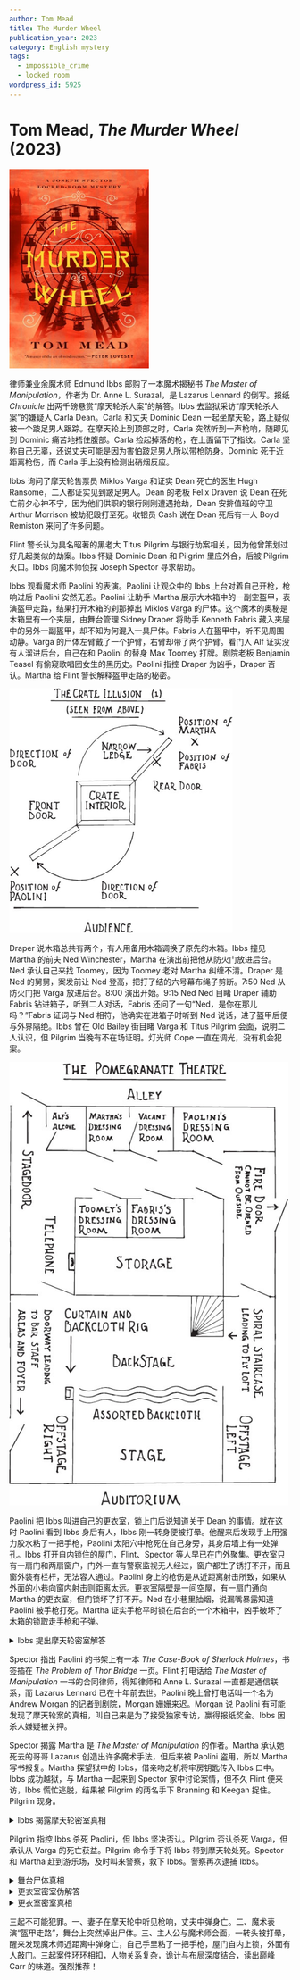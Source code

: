 ```yaml
---
author: Tom Mead
title: The Murder Wheel
publication_year: 2023
category: English mystery
tags:
  - impossible_crime
  - locked_room
wordpress_id: 5925
---
```


# Tom Mead, <i>The Murder Wheel</i> (2023)

<img src=images/2023_cover.jpg width=250/>

律师兼业余魔术师 Edmund Ibbs 邮购了一本魔术揭秘书 <i>The Master of Manipulation</i>，作者为 Dr. Anne L. Surazal，是 Lazarus Lennard 的倒写。报纸 <i>Chronicle</i> 出两千磅悬赏“摩天轮杀人案”的解答。Ibbs 去监狱采访“摩天轮杀人案”的嫌疑人 Carla Dean。Carla 和丈夫 Dominic Dean 一起坐摩天轮，路上疑似被一个跛足男人跟踪。在摩天轮上到顶部之时，Carla 突然听到一声枪响，随即见到 Dominic 痛苦地捂住腹部。Carla 捡起掉落的枪，在上面留下了指纹。Carla 坚称自己无辜，还说丈夫可能是因为害怕跛足男人所以带枪防身。Dominic 死于近距离枪伤，而 Carla 手上没有检测出硝烟反应。

Ibbs 询问了摩天轮售票员 Miklos Varga 和证实 Dean 死亡的医生 Hugh Ransome，二人都证实见到跛足男人。Dean 的老板 Felix Draven 说 Dean 在死亡前夕心神不宁，因为他们供职的银行刚刚遭遇抢劫，Dean 安排值班的守卫 Arthur Morrison 被劫犯殴打至死。收银员 Cash 说在 Dean 死后有一人 Boyd Remiston 来问了许多问题。

Flint 警长认为臭名昭著的黑老大 Titus Pilgrim 与银行劫案相关，因为他曾策划过好几起类似的劫案。Ibbs 怀疑 Dominic Dean 和 Pilgrim 里应外合，后被 Pilgrim 灭口。Ibbs 向魔术师侦探 Joseph Spector 寻求帮助。

Ibbs 观看魔术师 Paolini 的表演。Paolini 让观众中的 Ibbs 上台对着自己开枪，枪响过后 Paolini 安然无恙。Paolini 让助手 Martha 展示大木箱中的一副空盔甲，表演盔甲走路，结果打开木箱的刹那掉出 Miklos Varga 的尸体。这个魔术的奥秘是木箱里有一个夹层，由舞台管理 Sidney Draper 将助手 Kenneth Fabris 藏入夹层中的另外一副盔甲，却不知为何混入一具尸体。Fabris 人在盔甲中，听不见周围动静。Varga 的尸体左臂戴了一个护臂，右臂却带了两个护臂。看门人 Alf 证实没有人溜进后台，自己在和 Paolini 的替身 Max Toomey 打牌。剧院老板 Benjamin Teasel 有偷窥歌唱团女生的黑历史。Paolini 指控 Draper 为凶手，Draper 否认。Martha 给 Flint 警长解释盔甲走路的秘密。 

<img src=images/2023_crate_illusion.jpg width=400/>

Draper 说木箱总共有两个，有人用备用木箱调换了原先的木箱。Ibbs 撞见 Martha 的前夫 Ned Winchester，Martha 在演出前把他从防火门放进后台。Ned 承认自己来找 Toomey，因为 Toomey 老对 Martha 纠缠不清。Draper 是 Ned 的舅舅，案发前让 Ned 登高，把打了结的六号幕布绳子剪断。7:50 Ned 从防火门把 Varga 放进后台。8:00 演出开始。9:15 Ned Ned 目睹 Draper 辅助 Fabris 钻进箱子，听到二人对话，Fabris 还问了一句“Ned，是你在那儿吗？”Fabris 证词与 Ned 相符，他确实在进箱子时听到 Ned 说话，进了盔甲后便与外界隔绝。Ibbs 曾在 Old Bailey 街目睹 Varga 和 Titus Pilgrim 会面，说明二人认识，但 Pilgrim 当晚有不在场证明。灯光师 Cope 一直在调光，没有机会犯案。

<img src=images/2023_theater.jpg width=500/>

Paolini 把 Ibbs 叫进自己的更衣室，锁上门后说知道关于 Dean 的事情。就在这时 Paolini 看到 Ibbs 身后有人，Ibbs 刚一转身便被打晕。他醒来后发现手上用强力胶水粘了一把手枪，Paolini 太阳穴中枪死在自己身旁，其身后墙上有一处弹孔。Ibbs 打开自内锁住的屋门，Flint、Spector 等人早已在门外聚集。更衣室只有一扇门和两扇窗户，门外一直有警察监视无人经过，窗户都生了锈打不开，而且窗外装有栏杆，无法容人通过。Paolini 身上的枪伤是从近距离射击所致，如果从外面的小巷向窗内射击则距离太远。更衣室隔壁是一间空屋，有一扇门通向 Martha 的更衣室，但门锁坏了打不开。Ned 在小巷里抽烟，说漏嘴暴露知道 Paolini 被手枪打死。Martha 证实手枪平时锁在后台的一个木箱中，凶手破坏了木箱的锁取走手枪和子弹。

<details><summary>Ibbs 提出摩天轮密室解答</summary>
Dominic Dean 在摩天轮内看到下面的 Boyd Remiston，为了躲避追捕，取出藏在妻子包中的手枪对天射击，然后倒地装死。Dean 回到地面后 Remiston 开枪将其打死。
</details>

Spector 指出 Paolini 的书架上有一本 <i>The Case-Book of Sherlock Holmes</i>，书签插在 <i>The Problem of Thor Bridge</i> 一页。Flint 打电话给 <i>The Master of Manipulation</i> 一书的合同律师，得知律师和 Anne L. Surazal 一直都是通信联系，而 Lazarus Lennard 已在十年前去世。Paolini 晚上曾打电话叫一个名为 Andrew Morgan 的记者到剧院，Morgan 姗姗来迟。Morgan 说 Paolini 有可能发现了摩天轮案的真相，叫自己来是为了接受独家专访，赢得报纸奖金。Ibbs 因杀人嫌疑被关押。

Spector 揭露 Martha 是 <i>The Master of Manipulation</i> 的作者。Martha 承认她死去的哥哥 Lazarus 创造出许多魔术手法，但后来被 Paolini 盗用，所以 Martha 写书报复。Martha 探望狱中的 Ibbs，借亲吻之机将牢房钥匙传入 Ibbs 口中。Ibbs 成功越狱，与 Martha 一起来到 Spector 家中讨论案情，但不久 Flint 便来访，Ibbs 慌忙逃脱，结果被 Pilgrim 的两名手下 Branning 和 Keegan 捉住。Pilgrim 现身。

<details><summary>Ibbs 揭露摩天轮密室真相</summary>
Carla 开枪杀死丈夫 Dominic，因为戴了手套所以手上没有硝烟反应。Carla 说自己从没见过 Dominic 的枪，但是知道他总是留着膛室不装子弹，还在对话中提到“六发子弹”。Dominic 的枪最多能装七发子弹，如果空出膛室确实能装六发子弹，但是一般的枪空出膛室只能装五发子弹，这说明 Carla 其实见过那把枪。Carla 与 Pilgrim 里应外合抢劫银行，Dominic 产生怀疑，所以让 Morrison 多加留意，结果导致 Morrison 被杀。Boyd Remiston 并不存在，所有的证人都接受了 Pilgrim 的贿赂。
</details>

Pilgrim 指控 Ibbs 杀死 Paolini，但 Ibbs 坚决否认。Pilgrim 否认杀死 Varga，但承认从 Varga 的死亡获益。Pilgrim 命令手下将 Ibbs 带到摩天轮处死。Spector 和 Martha 赶到游乐场，及时叫来警察，救下 Ibbs。警察再次逮捕 Ibbs。

<details><summary>舞台尸体真相</summary>
Varga 捡到 Carla 掉落的手套，知道 Carla 是真凶。Pilgrim 指使 Draper 除掉 Varga。Draper 杀死 Varga 之后将尸体吊到空中，如果被人看到，Draper 可以谎称正在吊起替身 Toomey。Ned 剪错绳子，Varga 的尸体掉落，Draper 只好将尸体藏进木箱。他选用舞台木箱而不是备用木箱是为了扰乱局面，不然如果备用木箱里发现尸体，自己的嫌疑更大。Fabris 穿上盔甲进入木箱A，中间还和 Ned 打了个招呼。后来 Ned 从高处下来，Draper 交换木箱B和木箱A，利用 Varga 的尸体重新表演了 Fabris 进入木箱（B）的一幕（所以 Varga 的尸体上有三件护臂），并假冒 Fabris 的声音和 Ned 打招呼。Fabris 和 Ned 的口供一致，但两个人的经历其实发生在不同的时间点！

<img src=images/2023_crate_illusion_2.jpg width=500/>
</details>

<details><summary>更衣室密室伪解答</summary>
Draper 杀死 Paolini 后藏在更衣室衣柜里，等 Flint 等人进屋后趁乱溜走。
</details>

<details><summary>更衣室密室真相</summary>
Paolini 受到 <i>The Problem of Thor Bridge</i> 启发，认为 Dominic Dean 开枪自杀，陷害 Carla。Paolini 叫了报社记者来，准备在更衣室戏剧性地重现摩天轮密室的场景，目的是赢得报社奖金。Paolini 打晕 Ibbs 后装死。Paolini 的更衣室墙上的弹孔其实是偷窥孔（伏线：剧院老板有偷窥黑历史）。Martha 卸下通往隔壁空屋的房门活页进入空屋，把隔壁的 Paolini 叫到偷窥孔附近，从偷窥孔开枪射杀 Paolini。子弹从墙上的弹孔（偷窥孔）射入，而不是射出。Ned 打开窗户，伸入撬棍调整 Paolini 的尸体姿势，并将晕倒的 Ibbs 拉到窗口，把手枪粘到 Ibbs 手上，再让 Ibbs 躺回 Paolini 身边。Ned 用快干胶将窗户重新封上。屋内到处都找不到胶水，反而让 Spector 确认 Ibbs 是无辜的。

<img src=images/2023_dressing_room.jpg width=500/>
</details>

三起不可能犯罪。一、妻子在摩天轮中听见枪响，丈夫中弹身亡。二、魔术表演“盔甲走路”，舞台上突然掉出尸体。三、主人公与魔术师会面，一转头被打晕，醒来发现魔术师近距离中弹身亡，自己手里粘了一把手枪，屋门自内上锁，外面有人敲门。三起案件环环相扣，人物关系复杂，诡计与布局深度结合，读出巅峰 Carr 的味道。强烈推荐！